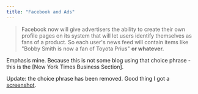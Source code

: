 ```yaml
---
title: "Facebook and Ads"
---
```

>Facebook now will give advertisers the ability to create their own profile pages on its system that will let users identify themselves as fans of a product. So each user's news feed will contain items like "Bobby Smith is now a fan of Toyota Prius" <B>or whatever.</B>

Emphasis mine. Because this is not some blog using that choice phrase - this is the [New York Times Business Section].

Update: the choice phrase has been removed. Good thing I got a [screenshot][2].

[1]: http://www.nytimes.com/2007/11/06/business/06cnd-facebook.html?ex=1352091600&en=f8464dd6cf1b7963&ei=5124&partner=permalink&exprod=permalink
[2]: http://1.bp.blogspot.com/_I4LhiTRUeNQ/RzHHV2FKOLI/AAAAAAAACjQ/yfayvH3G7Uc/s1600-h/whatever.jpg
